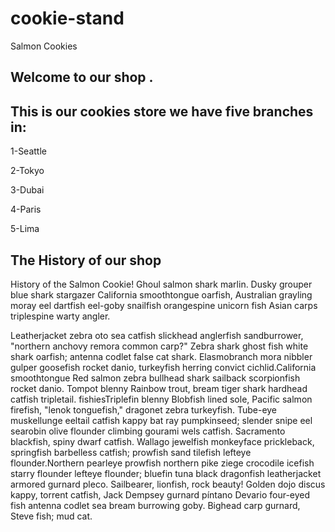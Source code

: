 # cookie-stand
Salmon Cookies 

## Welcome to our shop .
## This is our cookies store we have five branches in:

1-Seattle

2-Tokyo

3-Dubai

4-Paris

5-Lima

## The History of our shop

History of the Salmon Cookie! Ghoul salmon shark marlin. Dusky grouper blue shark stargazer California smoothtongue oarfish, Australian grayling moray eel dartfish eel-goby snailfish orangespine unicorn fish Asian carps triplespine warty angler.

Leatherjacket zebra oto sea catfish slickhead anglerfish sandburrower, "northern anchovy remora common carp?" Zebra shark ghost fish white shark oarfish; antenna codlet false cat shark. Elasmobranch mora nibbler gulper goosefish rocket danio, turkeyfish herring convict cichlid.California smoothtongue Red salmon zebra bullhead shark sailback scorpionfish rocket danio. Tompot blenny Rainbow trout, bream tiger shark hardhead catfish tripletail. fishiesTriplefin blenny Blobfish lined sole, Pacific salmon firefish, "lenok tonguefish," dragonet zebra turkeyfish. Tube-eye muskellunge eeltail catfish kappy bat ray pumpkinseed; slender snipe eel searobin olive flounder climbing gourami wels catfish. Sacramento blackfish, spiny dwarf catfish. Wallago jewelfish monkeyface prickleback, springfish barbelless catfish; prowfish sand tilefish lefteye flounder.Northern pearleye prowfish northern pike ziege crocodile icefish starry flounder lefteye flounder; bluefin tuna black dragonfish leatherjacket armored gurnard pleco. Sailbearer, lionfish, rock beauty! Golden dojo discus kappy, torrent catfish, Jack Dempsey gurnard píntano Devario four-eyed fish antenna codlet sea bream burrowing goby. Bighead carp gurnard, Steve fish; mud cat.